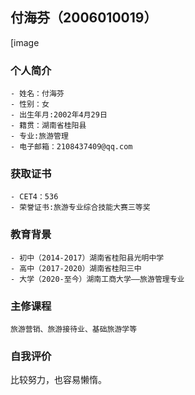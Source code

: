## 付海芬（2006010019）
[image


### 个人简介


```个人简介
- 姓名：付海芬
- 性别：女
- 出生年月:2002年4月29日
- 籍贯：湖南省桂阳县
- 专业:旅游管理
- 电子邮箱：2108437409@qq.com
```

### 获取证书


```获取证书
- CET4：536
- 荣誉证书:旅游专业综合技能大赛三等奖
```

### 教育背景


```教育背景
- 初中（2014-2017）湖南省桂阳县光明中学
- 高中（2017-2020）湖南省桂阳三中
- 大学（2020-至今）湖南工商大学——旅游管理专业
```

### 主修课程


```主修课程
旅游营销、旅游接待业、基础旅游学等
```

### 自我评价
比较努力，也容易懒惰。






